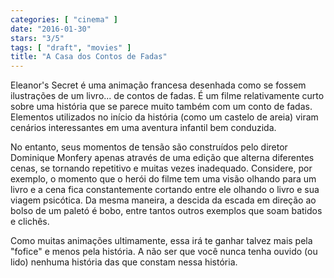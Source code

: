 ```yaml
---
categories: [ "cinema" ]
date: "2016-01-30"
stars: "3/5"
tags: [ "draft", "movies" ]
title: "A Casa dos Contos de Fadas"
---
```

Eleanor's Secret é uma animação francesa desenhada como se fossem
ilustrações de um livro... de contos de fadas. É um filme relativamente
curto sobre uma história que se parece muito também com um conto de
fadas. Elementos utilizados no início da história (como um castelo
de areia) viram cenários interessantes em uma aventura infantil bem
conduzida.

No entanto, seus momentos de tensão são construídos pelo diretor
Dominique Monfery apenas através de uma edição que alterna diferentes
cenas, se tornando repetitivo e muitas vezes inadequado. Considere,
por exemplo, o momento que o herói do filme tem uma visão olhando
para um livro e a cena fica constantemente cortando entre ele olhando o
livro e sua viagem psicótica. Da mesma maneira, a descida da escada em
direção ao bolso de um paletó é bobo, entre tantos outros exemplos
que soam batidos e clichês.

Como muitas animações ultimamente, essa irá te ganhar talvez mais pela
"fofice" e menos pela história. A não ser que você nunca tenha ouvido
(ou lido) nenhuma história das que constam nessa história.
